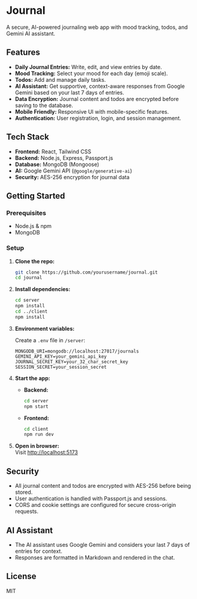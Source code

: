 # Journal

A secure, AI-powered journaling web app with mood tracking, todos, and Gemini AI assistant.

## Features

- **Daily Journal Entries:** Write, edit, and view entries by date.
- **Mood Tracking:** Select your mood for each day (emoji scale).
- **Todos:** Add and manage daily tasks.
- **AI Assistant:** Get supportive, context-aware responses from Google Gemini based on your last 7 days of entries.
- **Data Encryption:** Journal content and todos are encrypted before saving to the database.
- **Mobile Friendly:** Responsive UI with mobile-specific features.
- **Authentication:** User registration, login, and session management.

## Tech Stack

- **Frontend:** React, Tailwind CSS
- **Backend:** Node.js, Express, Passport.js
- **Database:** MongoDB (Mongoose)
- **AI:** Google Gemini API (`@google/generative-ai`)
- **Security:** AES-256 encryption for journal data

## Getting Started

### Prerequisites

- Node.js & npm
- MongoDB

### Setup

1. **Clone the repo:**

   ```sh
   git clone https://github.com/yourusername/journal.git
   cd journal
   ```

2. **Install dependencies:**

   ```sh
   cd server
   npm install
   cd ../client
   npm install
   ```

3. **Environment variables:**

   Create a `.env` file in `/server`:

   ```
   MONGODB_URI=mongodb://localhost:27017/journals
   GEMINI_API_KEY=your_gemini_api_key
   JOURNAL_SECRET_KEY=your_32_char_secret_key
   SESSION_SECRET=your_session_secret
   ```

4. **Start the app:**

   - **Backend:**
     ```sh
     cd server
     npm start
     ```
   - **Frontend:**
     ```sh
     cd client
     npm run dev
     ```

5. **Open in browser:**  
   Visit [http://localhost:5173](http://localhost:5173)

## Security

- All journal content and todos are encrypted with AES-256 before being stored.
- User authentication is handled with Passport.js and sessions.
- CORS and cookie settings are configured for secure cross-origin requests.

## AI Assistant

- The AI assistant uses Google Gemini and considers your last 7 days of entries for context.
- Responses are formatted in Markdown and rendered in the chat.

## License

MIT

